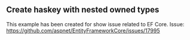 ## Create haskey with nested owned types
This example has been created for show issue related to EF Core. 
Issue: https://github.com/aspnet/EntityFrameworkCore/issues/17995
